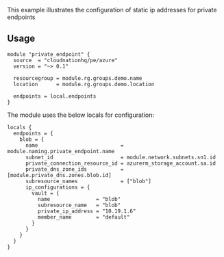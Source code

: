 This example illustrates the configuration of static ip addresses for private endpoints

## Usage

```hcl
module "private_endpoint" {
  source  = "cloudnationhq/pe/azure"
  version = "~> 0.1"

  resourcegroup = module.rg.groups.demo.name
  location      = module.rg.groups.demo.location

  endpoints = local.endpoints
}
```

The module uses the below locals for configuration:

```hcl
locals {
  endpoints = {
    blob = {
      name                           = module.naming.private_endpoint.name
      subnet_id                      = module.network.subnets.sn1.id
      private_connection_resource_id = azurerm_storage_account.sa.id
      private_dns_zone_ids           = [module.private_dns.zones.blob.id]
      subresource_names              = ["blob"]
      ip_configurations = {
        vault = {
          name               = "blob"
          subresource_name   = "blob"
          private_ip_address = "10.19.1.6"
          member_name        = "default"
        }
      }
    }
  }
}
```
